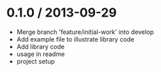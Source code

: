 0.1.0 / 2013-09-29 
==================

 * Merge branch 'feature/initial-work' into develop
 * Add example file to illustrate library code
 * Add library code
 * usage in readme
 * project setup
